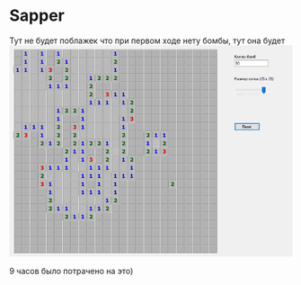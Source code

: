# Sapper

Тут не будет поблажек что при первом ходе нету бомбы, тут она будет
![image](Sapper_BmMqzuDXMo.png)

9 часов было потрачено на это)
